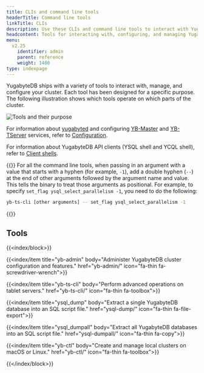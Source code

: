 ```yaml
---
title: CLIs and command line tools
headerTitle: Command line tools
linkTitle: CLIs
description: Use these CLIs and command line tools to interact with YugabyteDB.
headcontent: Tools for interacting with, configuring, and managing YugabyteDB
menu:
  v2.25
    identifier: admin
    parent: reference
    weight: 1400
type: indexpage
---
```


YugabyteDB ships with a variety of tools to interact with, manage, and configure your cluster. Each tool has been designed for a specific purpose. The following illustration shows which tools operate on which parts of the cluster.

<!-- ![Tools and their purpose](/images/admin/tools_functionalities.png) -->
![Tools and their purpose](/images/admin/tools_functionalities1.png)

For information about [yugabyted](../reference/configuration/yugabyted/) and configuring [YB-Master](../reference/configuration/yb-master/) and [YB-TServer](../reference/configuration/yb-tserver/) services, refer to [Configuration](../reference/configuration/).

For information about YugabyteDB API clients (YSQL shell and YCQL shell), refer to [Client shells](../api/#client-shells).

{{<tip title="Specifying values that have a hypen">}}
For all the command line tools, when passing in an argument with a value that starts with a hyphen (for example, `-1`), add a double hyphen (`--`) at the end of other arguments followed by the argument name and value. This tells the binary to treat those arguments as positional. For example, to specify `set_flag ysql_select_parallelism -1`, you need to do the following:

```bash
yb-ts-cli [other arguments] -- set_flag ysql_select_parallelism -1
```

{{</tip>}}

## Tools

{{<index/block>}}

  {{<index/item
    title="yb-admin"
    body="Administer YugabyteDB cluster configuration and features."
    href="yb-admin/"
    icon="fa-thin fa-screwdriver-wrench">}}

  {{<index/item
    title="yb-ts-cli"
    body="Perform advanced operations on tablet servers."
    href="yb-ts-cli/"
    icon="fa-thin fa-toolbox">}}

  {{<index/item
    title="ysql_dump"
    body="Extract a single YugabyteDB database into an SQL script file."
    href="ysql-dump/"
    icon="fa-thin fa-file-export">}}

  {{<index/item
    title="ysql_dumpall"
    body="Extract all YugabyteDB databases into an SQL script file."
    href="ysql-dumpall/"
    icon="fa-thin fa-copy">}}

  {{<index/item
    title="yb-ctl"
    body="Create and manage local clusters on macOS or Linux."
    href="yb-ctl/"
    icon="fa-thin fa-toolbox">}}

{{</index/block>}}
